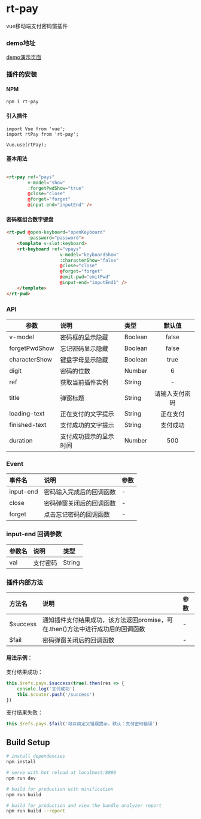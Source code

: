 # rt-pay
vue移动端支付密码窗插件

### demo地址
[demo演示页面](https://rt-dream.github.io/rt-vpay/dist/#/, '支付密码弹窗demo演示页面')


### 插件的安装
#### NPM 
```
npm i rt-pay
```
#### 引入插件
```
import Vue from 'vue';
import rtPay from 'rt-pay';

Vue.use(rtPay);
```

#### 基本用法  
```html

<rt-pay ref="pays"
        v-model="show"
        :forgetPwdShow="true"
        @close="close"
        @forget="forget"
        @input-end="inputEnd" />
```

#### 密码框组合数字键盘
```html
<rt-pwd @open-keyboard="openKeyboard"
        :password="password">
    <template v-slot:keyboard>
    <rt-keyboard ref="vpays"
                    v-model="keyboardShow"
                    :characterShow="false"
                    @close="close"
                    @forget="forget"
                    @emit-pwd="emitPwd"
                    @input-end="inputEnd1" />
    </template>
</rt-pwd>
```

### API  
| 参数 | 说明 | 类型 | 默认值 |  
| - | :- | :- | :-: |  
| v-model | 密码框的显示隐藏 | Boolean | false | 
| forgetPwdShow | 忘记密码显示隐藏 | Boolean | false | 
| characterShow | 键盘字母显示隐藏 | Boolean | true | 
| digit | 密码的位数| Number | 6 |
| ref | 获取当前插件实例 | String | - |
| title | 弹窗标题 | String | 请输入支付密码 |
| loading-text | 正在支付的文字提示 | String | 正在支付 |
| finished-text | 支付成功的文字提示 | String | 支付成功 |
| duration | 支付成功提示的显示时间 | Number | 500 |


### Event    

| 事件名 | 说明 | 参数 |  
| :- | :- | :- |
| input-end | 密码输入完成后的回调函数 | - |
| close | 密码弹窗关闭后的回调函数 | - |
| forget | 点击忘记密码的回调函数 | - |

### input-end 回调参数
| 参数名 | 说明 | 类型 |
| - | :- | :- |
| val | 支付密码 | String |

### 插件内部方法  
| 方法名 | 说明 | 参数 |  
| :- | :- | :- |
| $success | 通知插件支付结果成功，该方法返回promise，可在.then()方法中进行成功后的回调函数 | - |
| $fail| 密码弹窗关闭后的回调函数 | - |  

#### 用法示例：  
支付结果成功：  
```javascript
this.$refs.pays.$success(true).then(res => {
    console.log('支付成功')
    this.$router.push('/success')
})
```
支付结果失败：  
```javascript  
this.$refs.pays.$fail('可以自定义错误提示，默认：支付密码错误')  
```  

## Build Setup

``` bash
# install dependencies
npm install

# serve with hot reload at localhost:8080
npm run dev

# build for production with minification
npm run build

# build for production and view the bundle analyzer report
npm run build --report
```
